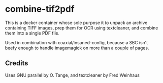 # combine-tif2pdf

This is a docker container whose sole purpose it to unpack an archive
containing TIFF images, prep them for OCR using textcleaner, and combine them
into a single PDF file.

Used in combination with coaxial/insaned-config, because a SBC isn't beefy
enough to handle imagemagick on more than a couple of pages.

## Credits

Uses GNU parallel by O. Tange, and textcleaner by Fred Weinhaus
